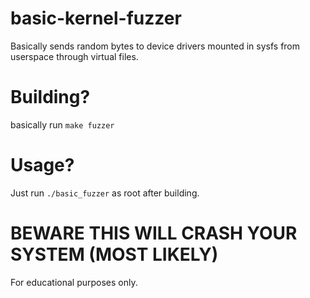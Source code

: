 # basic-kernel-fuzzer
Basically sends random bytes to device drivers mounted in sysfs from userspace through virtual files.

# Building?

basically run `make fuzzer`

# Usage?

Just run `./basic_fuzzer` as root after building.



# BEWARE THIS WILL CRASH YOUR SYSTEM (MOST LIKELY)




For educational purposes only.
